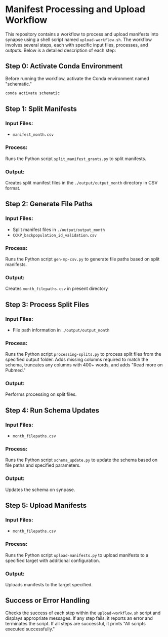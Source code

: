# Manifest Processing and Upload Workflow

This repository contains a workflow to process and upload manifests into synapse using a shell script named `upload-workflow.sh`. The workflow involves several steps, each with specific input files, processes, and outputs. Below is a detailed description of each step:

## Step 0: Activate Conda Environment

Before running the workflow, activate the Conda environment named "schematic."

```bash
conda activate schematic
```

## Step 1: Split Manifests

### Input Files:
- `manifest_month.csv`

### Process:
Runs the Python script `split_manifest_grants.py` to split manifests.

### Output:
Creates split manifest files in the `./output/output_month` directory in CSV format.

## Step 2: Generate File Paths

### Input Files:
- Split manifest files in `./output/output_month`
- `CCKP_backpopulation_id_validation.csv`

### Process:
Runs the Python script `gen-mp-csv.py` to generate file paths based on split manifests.

### Output:
Creates `month_filepaths.csv` in present directory

## Step 3: Process Split Files

### Input Files:
- File path information in `./output/output_month`

### Process:
Runs the Python script `processing-splits.py` to process split files from the specified output folder. Adds missing columns required to match the schema, truncates any columns with 400+ words, and adds "Read more on Pubmed."

### Output:
Performs processing on split files.

## Step 4: Run Schema Updates

### Input Files:
- `month_filepaths.csv`

### Process:
Runs the Python script `schema_update.py` to update the schema based on file paths and specified parameters.

### Output:
Updates the schema on synpase.

## Step 5: Upload Manifests

### Input Files:
- `month_filepaths.csv`

### Process:
Runs the Python script `upload-manifests.py` to upload manifests to a specified target with additional configuration.

### Output:
Uploads manifests to the target specified.

## Success or Error Handling

Checks the success of each step within the `upload-workflow.sh` script and displays appropriate messages. If any step fails, it reports an error and terminates the script. If all steps are successful, it prints "All scripts executed successfully."
